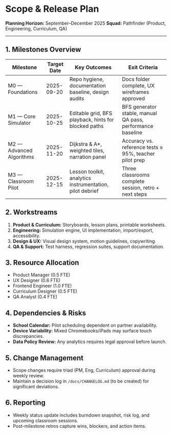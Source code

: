 # Scope & Release Plan

**Planning Horizon:** September–December 2025
**Squad:** Pathfinder (Product, Engineering, Curriculum, QA)

---

## 1. Milestones Overview
| Milestone | Target Date | Key Outcomes | Exit Criteria |
| --- | --- | --- | --- |
| M0 — Foundations | 2025-09-20 | Repo hygiene, documentation baseline, design audits | Docs folder complete, UX wireframes approved |
| M1 — Core Simulator | 2025-10-25 | Editable grid, BFS playback, hints for blocked paths | BFS generator stable, manual QA pass, performance baseline |
| M2 — Advanced Algorithms | 2025-11-20 | Dijkstra & A*, weighted tiles, narration panel | Accuracy vs. reference tests ≥ 95%, teacher pilot prep |
| M3 — Classroom Pilot | 2025-12-15 | Lesson toolkit, analytics instrumentation, pilot debrief | Three classrooms complete session, retro + next steps |

## 2. Workstreams
1. **Product & Curriculum:** Storyboards, lesson plans, printable worksheets.
2. **Engineering:** Simulation engine, UI implementation, import/export, accessibility.
3. **Design & UX:** Visual design system, motion guidelines, copywriting.
4. **QA & Support:** Test harness, regression suites, support documentation.

## 3. Resource Allocation
- Product Manager (0.5 FTE)
- UX Designer (0.6 FTE)
- Frontend Engineer (1.0 FTE)
- Curriculum Designer (0.5 FTE)
- QA Analyst (0.4 FTE)

## 4. Dependencies & Risks
- **School Calendar:** Pilot scheduling dependent on partner availability.
- **Device Variability:** Mixed Chromebooks/iPads may surface touch discrepancies.
- **Data Policy Review:** Any analytics requires legal approval before launch.

## 5. Change Management
- Scope changes require triad (PM, Eng, Curriculum) approval during weekly review.
- Maintain a decision log in `/docs/CHANGELOG.md` (to be created) for significant deviations.

## 6. Reporting
- Weekly status update includes burndown snapshot, risk log, and upcoming classroom sessions.
- Post-milestone retros capture wins, blockers, and action items.
